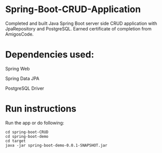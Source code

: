 # Spring-Boot-CRUD-Application

Completed and built Java Spring Boot server side CRUD application with JpaRepository and PostgreSQL. Earned certificate of completion from AmigosCode.

# Dependencies used:
Spring Web

Spring Data JPA

PostgreSQL Driver

# Run instructions

Run the app or do following:

```
cd spring-boot-CRUD
cd spring-boot-demo
cd target
java -jar spring-boot-demo-0.0.1-SNAPSHOT.jar
```
